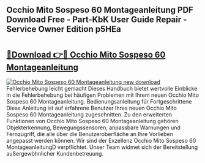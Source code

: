 ## Occhio Mito Sospeso 60 Montageanleitung PDF Download Free - Part-KbK User Guide Repair - Service Owner Edition p5HEa

# <h2><a href="http://df7w5zt.blite.top/?on=Occhio+Mito+Sospeso+60+Montageanleitung">🔗Download 👉🔴 Occhio Mito Sospeso 60 Montageanleitung</a></h2>

[![Occhio Mito Sospeso 60 Montageanleitung new download](https://i.imgur.com/lujVjoI.png)](http://df7w5zt.blite.top/?on=Occhio+Mito+Sospeso+60+Montageanleitung)
Fehlerbehebung leicht gemacht Dieses Handbuch bietet wertvolle Einblicke in die Fehlerbehebung bei häufigen Problemen mit Ihrem neuen Occhio Mito Sospeso 60 Montageanleitung. Bedienungsanleitung für Fortgeschrittene Diese Anleitung ist auf erfahrene Benutzer Ihres neuen Occhio Mito Sospeso 60 Montageanleitung zugeschnitten. Zu den erweiterten Funktionen von Occhio Mito Sospeso 60 Montageanleitung gehören Objekterkennung, Bewegungssensoren, anpassbare Warnungen und Fernzugriff, die alle über die Benutzeroberfläche an Ihre Vorlieben angepasst werden können. Wir sind der Exzellenz Occhio Mito Sospeso 60 MontageanleitungD verpflichtet. Unser Team widmet sich der Bereitstellung außergewöhnlicher Kundenbetreuung.
